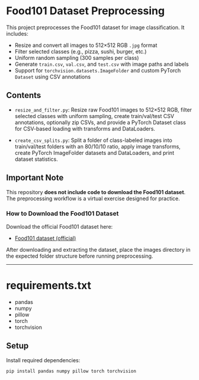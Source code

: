 # Food101 Dataset Preprocessing

This project preprocesses the Food101 dataset for image classification. It includes:

- Resize and convert all images to 512×512 RGB `.jpg` format  
- Filter selected classes (e.g., pizza, sushi, burger, etc.)  
- Uniform random sampling (300 samples per class)  
- Generate `train.csv`, `val.csv`, and `test.csv` with image paths and labels  
- Support for `torchvision.datasets.ImageFolder` and custom PyTorch `Dataset` using CSV annotations

## Contents

- `resize_and_filter.py`: Resize raw Food101 images to 512×512 RGB, filter selected classes with uniform sampling, create train/val/test CSV annotations, optionally zip CSVs, and provide a PyTorch Dataset class for CSV-based loading with transforms and DataLoaders.
  
- `create_csv_splits.py`: Split a folder of class-labeled images into train/val/test folders with an 80/10/10 ratio, apply image transforms, create PyTorch ImageFolder datasets and DataLoaders, and print dataset statistics.


## Important Note

This repository **does not include code to download the Food101 dataset**. The preprocessing workflow is a virtual exercise designed for practice.

### How to Download the Food101 Dataset

Download the official Food101 dataset here:

- [Food101 dataset (official)](https://data.vision.ee.ethz.ch/cvl/food-101.tar.gz)

After downloading and extracting the dataset, place the images directory in the expected folder structure before running preprocessing.

---

# requirements.txt

- pandas
- numpy
- pillow
- torch
- torchvision

## Setup

Install required dependencies:

```bash
pip install pandas numpy pillow torch torchvision

